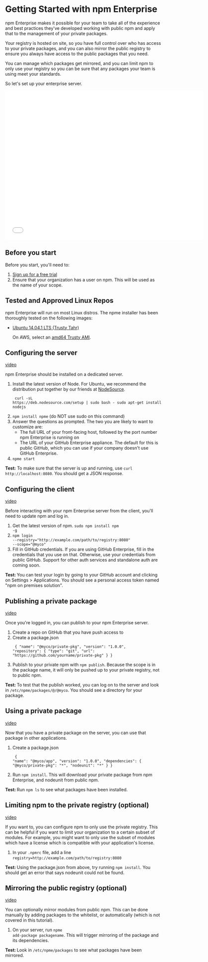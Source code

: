 <!--
order: 1
title: Quickstart
featured: true
-->

<h1>Getting Started with npm Enterprise</h1> <p>npm Enterprise makes it
possible for your team to take all of the experience and best practices
they've developed working with public npm and apply that to the management
of your private packages.</p>

<p>Your registry is hosted on site, so you have full control over who has
access to your private packages, and you can also mirror the public registry
to ensure you always have access to the public packages that you need.</p>

<p>You can manage which packages get mirrored, and you can limit npm to only
use your registry so you can be sure that any packages your team is using
meet your standards.</p>

<p>So let's set up your enterprise server.</p>

<iframe width="640" height="480" src="//www.youtube.com/embed/XWRjLeZt98A"
frameborder="0" allowfullscreen></iframe>

<h2>Before you start</h2> <p>Before you start, you'll need to: <ol> <li><a
href="https://www.npmjs.org/enterprise">Sign up for a free trial</a></li>
<li>Ensure that your organization has a user on npm. This will be used as
the name of your scope.</li> </ol> </p>

<h2>Tested and Approved Linux Repos</h2>

<p>npm Enterprise will run on most Linux distros. The npme installer has
been thoroughly tested on the following images:</p> <ul> <li><p><a
href="http://releases.ubuntu.com/trusty/">Ubuntu 14.04.1 LTS (Trusty
Tahr)</a></p> <p>On AWS, select an <a
href="http://cloud-images.ubuntu.com/locator/ec2/">amd64 Trusty AMI</a>.</p>
</li> </ul>

<h2>Configuring the server</h2> <a
href="https://www.youtube.com/watch?v=EK4fv4iC-4Y#t=64">video</a>

<p>npm Enterprise should be installed on a dedicated server.</p> <ol>
<li>Install the latest version of Node. For Ubuntu, we recommend the
distribution put together by our friends at <a
href="https://nodesource.com/">NodeSource</a>. <pre><code> curl -sL
https://deb.nodesource.com/setup | sudo bash - sudo apt-get install nodejs
</code></pre> </li> <li><code>npm install npme</code> (do NOT use sudo on
this command)</li> <li>Answer the questions as prompted. The two you are
likely to want to customize are: <ul> <li>The full URL of your front-facing
host, followed by the port number npm Enterprise is running on</li> <li>The
URL of your GitHub Enterprise appliance. The default for this is public
GitHub, which you can use if your company doesn't use GitHub
Enterprise.</li> </ul> </li> <li><code>npme start</code></li> </ol>

<p><strong>Test:</strong> To make sure that the server is up and running,
use <code>curl http://localhost:8080</code>. You should get a JSON
response.</p>

<h2>Configuring the client</h2> <a
href="https://www.youtube.com/watch?v=EK4fv4iC-4Y#t=144">video</a> <p>Before
interacting with your npm Enterprise server from the client, you'll need to
update npm and log in.</p>

<ol> <li>Get the latest version of npm. <code>sudo npm install npm
-g</code></li> <li><code>npm login
--registry="http://example.com/path/to/registry:8080"
--scope="@myco"</code></li> <li>Fill in GitHub credentials. If you are using
GitHub Enterprise, fill in the credentials that you use on that. Otherwise,
use your credentials from public GitHub. Support for other auth services and
standalone auth are coming soon.</li> </ol>

<p><strong>Test: </strong>You can test your login by going to your GitHub
account and clicking on Settings > Applications. You should see a personal
access token named "npm on premises solution".</p>

<h2>Publishing a private package</h2> <a
href="https://www.youtube.com/watch?v=EK4fv4iC-4Y#t=220">video</a> <p> Once
you're logged in, you can publish to your npm Enterprise server. </p> <ol>
<li>Create a repo on GitHub that you have push access to</li> <li>Create a
package.json <pre><code> { "name": "@myco/private-pkg", "version": "1.0.0",
"repository": { "type": "git", "url":
"https://github.com/yourname/private-pkg" } } </code></pre> </li>
<li>Publish to your private npm with <code>npm publish</code>. Because the
scope is in the package name, it will only be pushed up to your private
registry, not to public npm.</li> </ol> <p><strong>Test: </strong>To test
that the publish worked, you can log on to the server and look in
<code>/etc/npme/packages/@/@myco</code>. You should see a directory for your
package.</p> <h2>Using a private package</h2> <a
href="https://www.youtube.com/watch?v=EK4fv4iC-4Y#t=297">video</a> <p> Now
that you have a private package on the server, you can use that package in
other applications. </p> <ol> <li>Create a package.json <pre><code> {
"name": "@myco/app", "version": "1.0.0", "dependencies": {
"@myco/private-pkg": "*", "nodeunit": "*" } } </code></pre> </li> <li>Run
<code>npm install</code>. This will download your private package from npm
Enterprise, and nodeunit from public npm.</li> </ol> <p><strong>Test:
</strong>Run <code>npm ls</code> to see what packages have been
installed.</p> <h2>Limiting npm to the private registry (optional)</h2> <a
href="https://www.youtube.com/watch?v=EK4fv4iC-4Y#t=326">video</a>

<p>If you want to, you can configure npm to only use the private registry.
This can be helpful if you want to limit your organization to a certain
subset of modules. For example, you might want to only use the subset of
modules which have a license which is compatible with your application's
license.</p> <ol> <li>In your <code>.npmrc</code> file, add a line
<code>registry=http://example.com/path/to/registry:8080</code></li> </ol>
<p><strong>Test: </strong>Using the package.json from above, try running
<code>npm install</code>. You should get an error that says nodeunit could
not be found.</p> <h2>Mirroring the public registry (optional)</h2> <a
href="https://www.youtube.com/watch?v=EK4fv4iC-4Y#t=357">video</a>

<p>You can optionally mirror modules from public npm. This can be done
manually by adding packages to the whitelist, or automatically (which is not
covered in this tutorial).</p> <ol> <li>On your server, run <code>npme
add-package packagename</code>. This will trigger mirroring of the package
and its dependencies.</li> </ol> <p><strong>Test: </strong>Look in
<code>/etc/npme/packages</code> to see what packages have been mirrored.</p>

